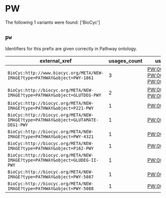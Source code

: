 # PW

The following 1 variants were found: ['BioCyc']

## `pw`

Identifiers for this prefix are given correctly in Pathway ontology.

| external_xref                                                                    |   usages_count | usages                                                                                                                                            |
|----------------------------------------------------------------------------------|----------------|---------------------------------------------------------------------------------------------------------------------------------------------------|
| `BioCyc:http://www.biocyc.org/META/NEW-IMAGE?type=PATHWAY&object=PWY-1861`       |              3 | [PW:0001376](https://bioregistry.io/PW:0001376), [PW:0001377](https://bioregistry.io/PW:0001377), [PW:0001378](https://bioregistry.io/PW:0001378) |
| `BioCyc:http://biocyc.org/META/NEW-IMAGE?type=PATHWAY&object=GLUTDEG-PWY`        |              2 | [PW:0001381](https://bioregistry.io/PW:0001381), [PW:0001382](https://bioregistry.io/PW:0001382)                                                  |
| `BioCyc:http://biocyc.org/META/NEW-IMAGE?type=PATHWAY&object=P221-PWY`           |              1 | [PW:0001379](https://bioregistry.io/PW:0001379)                                                                                                   |
| `BioCyc:http://biocyc.org/META/NEW-IMAGE?type=PATHWAY&object=GLUTAMATE-DEG1-PWY` |              1 | [PW:0001380](https://bioregistry.io/PW:0001380)                                                                                                   |
| `BioCyc:http://biocyc.org/META/NEW-IMAGE?type=PATHWAY&object=PWY-4321`           |              1 | [PW:0001383](https://bioregistry.io/PW:0001383)                                                                                                   |
| `BioCyc:http://biocyc.org/META/NEW-IMAGE?type=PATHWAY&object=P162-PWY`           |              1 | [PW:0001384](https://bioregistry.io/PW:0001384)                                                                                                   |
| `BioCyc:http://biocyc.org/META/NEW-IMAGE?type=PATHWAY&object=GLUDEG-II-PWY`      |              1 | [PW:0001386](https://bioregistry.io/PW:0001386)                                                                                                   |
| `BioCyc:http://biocyc.org/META/NEW-IMAGE?type=PATHWAY&object=PWY-5087`           |              1 | [PW:0001387](https://bioregistry.io/PW:0001387)                                                                                                   |
| `BioCyc:http://biocyc.org/META/NEW-IMAGE?type=PATHWAY&object=PWY-5088`           |              1 | [PW:0001388](https://bioregistry.io/PW:0001388)                                                                                                   |

